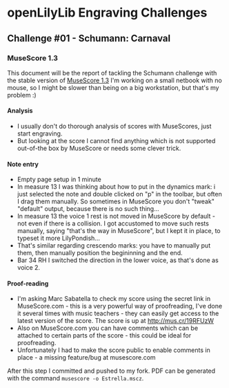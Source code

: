 # openLilyLib Engraving Challenges

## Challenge #01 - Schumann: Carnaval

### MuseScore 1.3

This document will be the report of tackling the Schumann challenge
with the stable version of
[MuseScore 1.3](http://musescore.org)
I'm working on a small netbook with no mouse, so I might be slower than being on a big workstation, but that's my problem :)

#### Analysis
- I usually don't do thorough analysis of scores with MuseScores, just start engraving.
- But looking at the score I cannot find anything which is not supported out-of-the box by MuseScore or needs some clever trick.

#### Note entry
- Empty page setup in 1 minute
- In measure 13 I was thinking about how to put in the dynamics mark: i just selected the note and double clicked on "p" in the toolbar, but often I drag them manually.
So sometimes in MuseScore you don't "tweak" "default" output, because there is no such thing...
- In measure 13 the voice 1 rest is not moved in MuseScore by default - not even if there is a collision. I got accustomed to move such rests manually, saying "that's the
way in MuseScore", but I kept it in place, to typeset it more LilyPondish...
- That's similar regarding crescendo marks: you have to manually put them, then manually position the begininning and the end.
- Bar 34 RH I switched the direction in the lower voice, as that's done as voice 2.

#### Proof-reading
- I'm asking Marc Sabatella to check my score using the secret link in MuseScore.com - this is a very powerful way of proofreading, I've done it several times with 
music teachers - they can easily get access to the latest version of the score. The score is up at http://mus.cr/19RFUzW
- Also on MuseScore.com you can have comments which can be attached to certain parts of the score - this could be ideal for proofreading.
- Unfortunately I had to make the score public to enable comments in place - a missing feature/bug at musescore.com

After this step I committed and pushed to my fork. PDF can be generated with the command `musescore -o Estrella.mscz`.
